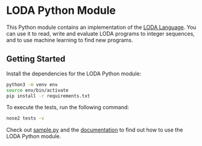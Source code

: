 # LODA Python Module

This Python module contains an implementation of the [LODA Language](https://loda-lang.org/). You can use it to read, write and evaluate LODA programs to integer sequences, and to use machine learning to find new programs.

## Getting Started

Install the dependencies for the LODA Python module:

```bash
python3 -m venv env
source env/bin/activate
pip install -r requirements.txt
```

To execute the tests, run the following command:

```bash
nose2 tests -v
```

Check out [sample.py](sample.py) and the [documentation](https://loda-lang.org/loda-python/) to find out how to use the LODA Python module.
